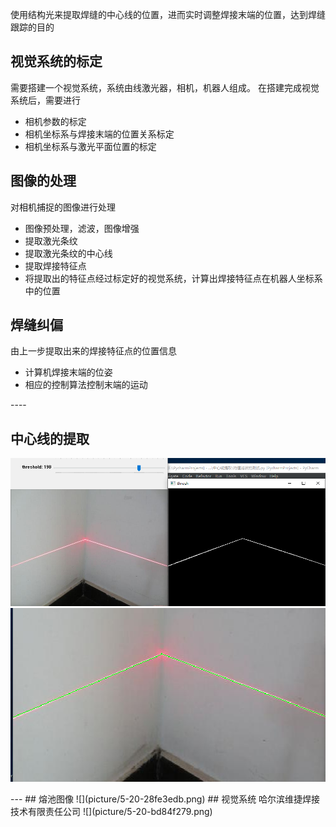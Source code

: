 使用结构光来提取焊缝的中心线的位置，进而实时调整焊接末端的位置，达到焊缝跟踪的目的
## 视觉系统的标定
需要搭建一个视觉系统，系统由线激光器，相机，机器人组成。
在搭建完成视觉系统后，需要进行
- 相机参数的标定
- 相机坐标系与焊接末端的位置关系标定
- 相机坐标系与激光平面位置的标定
## 图像的处理
对相机捕捉的图像进行处理
- 图像预处理，滤波，图像增强
- 提取激光条纹
- 提取激光条纹的中心线
- 提取焊接特征点
- 将提取出的特征点经过标定好的视觉系统，计算出焊接特征点在机器人坐标系中的位置
## 焊缝纠偏
由上一步提取出来的焊接特征点的位置信息
- 计算机焊接末端的位姿
- 相应的控制算法控制末端的运动


<div style="page-break-after: always;"></div>
 ----  

## 中心线的提取
![](picture/5-20-d37b7196.png)
![](picture/5-20-e0b16db6.png)

<div style="page-break-after: always;"></div>
 ---
## 熔池图像
![](picture/5-20-28fe3edb.png)
## 视觉系统
哈尔滨维捷焊接技术有限责任公司
![](picture/5-20-bd84f279.png)
